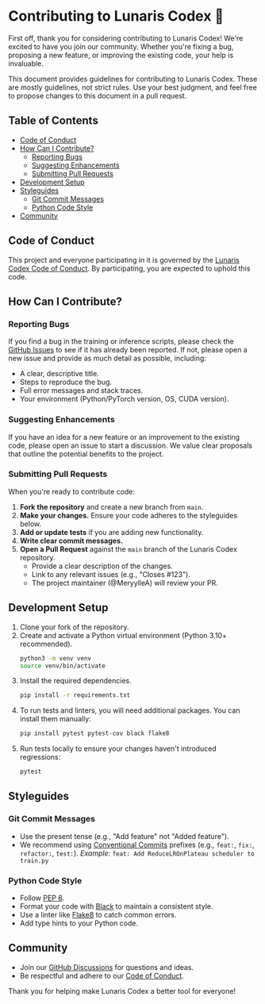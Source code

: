# Contributing to Lunaris Codex 🌙

First off, thank you for considering contributing to Lunaris Codex! We're excited to have you join our community. Whether you're fixing a bug, proposing a new feature, or improving the existing code, your help is invaluable.

This document provides guidelines for contributing to Lunaris Codex. These are mostly guidelines, not strict rules. Use your best judgment, and feel free to propose changes to this document in a pull request.

## Table of Contents
- [Code of Conduct](#code-of-conduct)
- [How Can I Contribute?](#how-can-i-contribute)
  - [Reporting Bugs](#reporting-bugs)
  - [Suggesting Enhancements](#suggesting-enhancements)
  - [Submitting Pull Requests](#submitting-pull-requests)
- [Development Setup](#development-setup)
- [Styleguides](#styleguides)
  - [Git Commit Messages](#git-commit-messages)
  - [Python Code Style](#python-code-style)
- [Community](#community)

## Code of Conduct

This project and everyone participating in it is governed by the [Lunaris Codex Code of Conduct](CODE_OF_CONDUCT.md). By participating, you are expected to uphold this code.

## How Can I Contribute?

### Reporting Bugs
If you find a bug in the training or inference scripts, please check the [GitHub Issues](https://github.com/MeryylleA/lunariscodex/issues) to see if it has already been reported. If not, please open a new issue and provide as much detail as possible, including:
- A clear, descriptive title.
- Steps to reproduce the bug.
- Full error messages and stack traces.
- Your environment (Python/PyTorch version, OS, CUDA version).

### Suggesting Enhancements
If you have an idea for a new feature or an improvement to the existing code, please open an issue to start a discussion. We value clear proposals that outline the potential benefits to the project.

### Submitting Pull Requests
When you're ready to contribute code:

1.  **Fork the repository** and create a new branch from `main`.
2.  **Make your changes.** Ensure your code adheres to the styleguides below.
3.  **Add or update tests** if you are adding new functionality.
4.  **Write clear commit messages.**
5.  **Open a Pull Request** against the `main` branch of the Lunaris Codex repository.
    *   Provide a clear description of the changes.
    *   Link to any relevant issues (e.g., "Closes #123").
    *   The project maintainer (@MeryylleA) will review your PR.

## Development Setup

1.  Clone your fork of the repository.
2.  Create and activate a Python virtual environment (Python 3.10+ recommended).
    ```bash
    python3 -m venv venv
    source venv/bin/activate 
    ```
3.  Install the required dependencies.
    ```bash
    pip install -r requirements.txt
    ```
4.  To run tests and linters, you will need additional packages. You can install them manually:
    ```bash
    pip install pytest pytest-cov black flake8
    ```
5.  Run tests locally to ensure your changes haven't introduced regressions:
    ```bash
    pytest
    ```

## Styleguides

### Git Commit Messages
-   Use the present tense (e.g., "Add feature" not "Added feature").
-   We recommend using [Conventional Commits](https://www.conventionalcommits.org/) prefixes (e.g., `feat:`, `fix:`, `refactor:`, `test:`).
    *Example:* `feat: Add ReduceLROnPlateau scheduler to train.py`

### Python Code Style
-   Follow [PEP 8](https://www.python.org/dev/peps/pep-0008/).
-   Format your code with [Black](https://github.com/psf/black) to maintain a consistent style.
-   Use a linter like [Flake8](https://flake8.pycqa.org/en/latest/) to catch common errors.
-   Add type hints to your Python code.

## Community

-   Join our [GitHub Discussions](https://github.com/MeryylleA/lunariscodex/discussions) for questions and ideas.
-   Be respectful and adhere to our [Code of Conduct](CODE_OF_CONDUCT.md).

Thank you for helping make Lunaris Codex a better tool for everyone!
